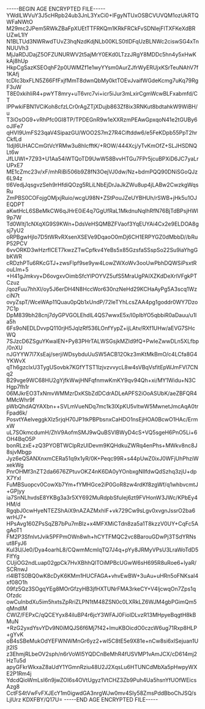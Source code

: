 -----BEGIN AGE ENCRYPTED FILE-----
YWdlLWVuY3J5cHRpb24ub3JnL3YxCi0+IFgyNTUxOSBCVUVQM1ozUkRTQWFaNWtO
M29mc2JPem5RWkZBaFpXUEtTTFRKQm1KRkFRCkFvSDNlejFlTXFKeXdBRUZwL1lY
N1BLTUd3NWRwdTUvZ3hqNzdKdjNLb00KLS0tIDFqUzBLNWc2ciswSG4xTnNUUVh3
MjJaRDJDajZ5OFZUNURWV2t5ajMrY0EKd0LTzzJRgY8MDDc5hn4y5xHwKkAj8hUp
HkpCgSazKSEOqhF2p0UWMZf1e1wyYYsm0AurZJfrWyERUjxKSrTeuNAhV7f1KAfj
tcDIc3bxFLN5Z66FfFxjfMmT8dwnQbMy0ktTOEvJvaifWGdeKcmg7uKq79RgF3uW
T8E0xkihliR4+pwYT8mry+uT6vrc7vi+icr5iJur3mLxirCgmWcwBLFxabmfd/CT
lPPwkiFBN1VCiKoh8cfzLCr0rAgZTjXDujb863Zf8ix3RNKut8bdtahkW9WiBH/u
T3iOsOG9+vRhPfc0GI8TP/TPDEGnR9w1eXXRzmPEAwGpxqoN41e2tGUBy6oJlFe7
qHVI9UmFS23qaV4SipazGU/WOO2S7m27R4Ciftddw6/e5FeKDpb55PpT2hrCkfLd
1IdjI6UHACCmGtVcYRMw3u8hIcfftK/+ROW/444Xcj/yTvKmOfZ+SLJHSDNQLt6w
JfLUWI+7Z93+U1Aa54iWTQoTD9UwW58BvvHTGu7FPr5jcuBPXiD6JC7yaLrUPxE7
ME1cZmc23v/xF/mhRiBi506b9Z8fN3OejVJ0dw/Nz+bdmPQQ90DNiSGoQJz6L94z
tI6VedjJqsgvzSeh9rHfdiQOzg5RLiLNbEjDrJaJkZWu8up4jLABw2CwzkgWqsRu
ZmPBS0COFojgOMjxjRuio/wcgU98N+ZStPouJZeUYBHUh/rSWB+jHk5u1OJEQDPT
aKwtHcL6SBeMkCW6qJHrE0iE4q7GgUfRaL1MkdnuNqIhRfN76BjTdBPsjHWl9p7W
Td0Wltj1cNXqXG9S9KWn+DdsVeHSQMBZFVaof3YqEUYAi4Cx2e9ELDOA8gsj7yU2
oRPBgwHjlo7D5tWRvRXsenXSEVe9DqaoO0mDj6CH1ERPYGZ0dMbbD//bRuP52PCV
6vvORKD3wHzrflCET7kwzZTwCpfkv4YeBs5x85GzsfaSSspSo22Su9iaYhgGbKWR
cRDzhPTu6RKcGTJ+zwsFlpf9se9yw4LowZWXoWv3ooUwPbhDQWSiPsxtRouLlm+5
+H41gJmkvy+D6ovgxvOimbSfcYIPOYVZ5ufS5MraUgPAIXZKdDeXrlVFgkPTCzuz
/qozFuu7hhXl/oy5J6erDH4N8HccWor630nzNeHd29KCHaAyPg5A3scq1WzciN7t
ovyZspT/WceWAp11Quau0pQb1xUndP/72leTYhLcsZAA4pg1goddr0WY7Dzo7C1p
DpM839bh28cnj7dyGPVGOLEhdlL4QS7wwxE5x/I0pIbYO5qbbiR0aDauu/u1la5h
6Fs9oNEDLDvvpQ110rjH5JqlzRf536LOnfYypZ+ijLAtv/RXf1UHw/aEVG7SHcWQ
7SJzcD6ZSguYKwalEN+Py83PHrTALWSGsjkMZId9fQ+PwIeZwwDLn5XLfbp/0nXU
nJGYYW7l7XsEaj/serjiWDsybduUuSW5ACB12Okz3mKtMkBmO/c4LCfa8G4YKWvX
qTh6gzclxU3TygUSovbk7KGfYTST1lzjvzvvycL8w4sVBqVsfitEpWJmFVl7CNq2
B29vge9WC68HU2gYjfkWwjHNFqfnmwKmKY9qv94Qh+xi/MY1Widu+N3CHgp7fh1r
06MJkrEO3TxNmvWMMzrDxKSbZdDCdrADLeAPFS2iOoASUbK/aeZBFQR4MMcWhr9f
pWbQhdAQYAXbn++SVLmVueNDq7mc1k3lXpKU5vltwW5MwnetJmcAqA0trFpad6k/
PosvtYAelveggkXlz5rjqH70JP1tkPBPbsnxCaHDO1nsEjHOA0BcwO1HAc/ErmxW
uL7SOkmcdumH/ZhV9AofmSMJ9wQuBSVlBWyD4cS+VQ5sgeH6PnO5Li+6OH4BqO5P
bonRLzxE+zQ3PYOBTWClpRzUlDevm9KQHdkuZWRq4enPhs+MWkv8nc8J8sjvMbgp
Jyz6eQSANXnxmCERa51q9x1yR/0K+Peqc99R+s44pUwZ0ixJ0WFjUhPhziWxekWg
PnrOHMf3nZT2da6676ZPtuvOKZ4nK6DA0yYOnbxgNlIfdwQdSzhq3zjU+dpX7Yxl
FuMBSuopcv0CowXb7Ym+fYMHGce2iP0GoR8zw4rdKf8zgWf/q1whbvcmtJ+GPjyy
ia7SnNLhvdsE8YKBg3a3r5XY692MuRdpbSfuIej6zt9FVHonW3JWc/KPbEy4HM/d
RgqbJ0cwHyeNTEZShAiX9nAZAZMxhIF+vk729Cw9sLgv0xvgnJssrO2ba6wrHJ7+
HPsAvg160ZPsSqZB7bPu7mBlz+x4MFXMiCTdn8za5a1T8kzzV0UY+CqFc5AgAoT1
FM2P3SfnlvtJvik5PFPmOWn8wh+hCYTFMQC2vc8BarouGDwPj3TSdYRNsut8FyJ6
KuI3U/Je0/Dya4oarhL8/CQwmMcmIqTQ7J4q+pYy8JRMyVPsU3LraWoTdD5FlfYg
CUjiOG2ndLuap02gpCk7HvXBhhQlTOiMPBcUGwW6sH695R8uRoe6+lyaR/SCRnwJ
rl4lBTS0BQ0wK8cDyK6KMm1HUCFAGA+vhvEwBW+3uAu+uHRn5oFNKsaI4xf08O1h
09fz5Qz3SOgqYEg8MOrGfzyHB3jfHXTUNrFMA3rkeCY+V4ljcwqOn7Zps1qOfzdc
owCuInbdXu5im5hxtsZpRriZLPN1tM48ZSN0c0LXRkLZ6WJM4gbPGimQm5qMndIM
CWlZ/FEPxC/qQCEYyx84iluBP4r6jcY3WFAJ0FiolDLvzR13MHpyeBqgtH8kBMuN
+RzG2yxdYsvYDv9N0iMQJS6f6Mj7f42+lmuKBOicdO0czcW6ug71Rxp8HLP+gYvK
oB4sSBeMukOdYEFWNWMnGr6yz2+wl5C8tE5e9X81e+nCw8si6xlSejuan1Ujt2IS
z3EhmjRLbeOV2sph/n6rVoWI5YQDCnBeMhR4fUSVMP1vAmJCX/cD614mj2HzTu5d
apyGFkrWkxaZ8aUdY1YGmnRziu48U2J2XqsLu6HTUNCdMbXa5pHwpyWXE2P1Rm4j
YdcdQioWmLsI6n9jwZOI6s4OVtUgyz1VtCHZ3Zb9Puh4Ua5hsnYfUOfWEicsAzg8
CctFS4tVwFvFXJEcY1m0igwdGA3nrgWJw0mv4SIy58ZmsPddBboChJSQ/sLjlUrz
KDXFBY/Q17U=
-----END AGE ENCRYPTED FILE-----
